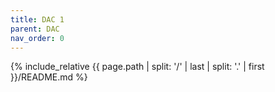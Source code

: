```yaml
---
title: DAC 1
parent: DAC
nav_order: 0
---
```

{% include_relative {{ page.path | split: '/' | last | split: '.' | first }}/README.md %}
